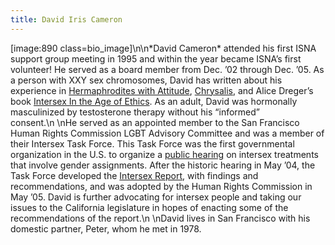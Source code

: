 ```yaml
---
title: David Iris Cameron
---
```


[image:890 class=bio_image]\n\n\*David Cameron\* attended his first <span class="caps">ISNA</span> support group meeting in 1995 and within the year became <span class="caps">ISNA</span>’s first volunteer! He served as a board member from Dec. ’02 through Dec. ’05. As a person with <span class="caps">XXY</span> sex chromosomes, David has written about his experience in [Hermaphrodites with Attitude][1], [Chrysalis][2], and Alice Dreger’s book [Intersex In the Age of Ethics][3]. As an adult, David was hormonally masculinized by testosterone therapy without his “informed” consent.\n \nHe served as an appointed member to the San Francisco Human Rights Commission <span class="caps">LGBT</span> Advisory Committee and was a member of their Intersex Task Force. This Task Force was the first governmental organization in the U.S. to organize a [public hearing][4] on intersex treatments that involve gender assignments. After the historic hearing in May ’04, the Task Force developed the [Intersex Report][5], with findings and recommendations, and was adopted by the Human Rights Commission in May ’05. David is further advocating for intersex people and taking our issues to the California legislature in hopes of enacting some of the recommendations of the report.\n \nDavid lives in San Francisco with his domestic partner, Peter, whom he met in 1978.

 [1]: http://www.isna.org/library/hwa
 [2]: http://www.isna.org/books/chrysalis
 [3]: http://www.isna.org/books/ageofethics
 [4]: http://www.isna.org/videos/sf_hrc_hearing
 [5]: http://www.isna.org/files/SFHRC_Intersex_Report.pdf